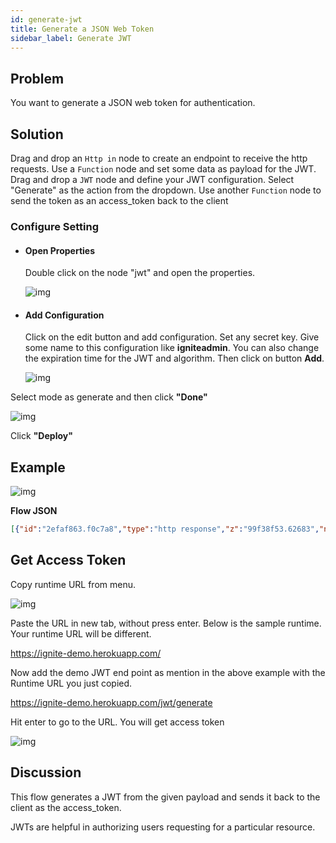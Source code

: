 ```yaml
---
id: generate-jwt
title: Generate a JSON Web Token
sidebar_label: Generate JWT
---
```


## Problem

You want to generate a JSON web token for authentication.

## Solution

Drag and drop an <code class="node">Http in</code> node to create an endpoint to receive the http requests.
Use a <code class="node">Function</code> node and set some data as payload for the JWT.
Drag and drop a <code class="node">JWT</code> node and define your JWT configuration.
Select "Generate" as the action from the dropdown.
Use another <code class="node">Function</code> node to send the token as an access_token back to the client

### Configure Setting

- #### Open Properties

    Double click on the node "jwt" and open the properties.

     ![img](https://igniteresources.blob.core.windows.net/public/docs/static/assets/docs/security/open-properties.png)

- #### Add Configuration

    Click on the edit button and add configuration. Set any secret key. Give some name to this configuration like **igniteadmin**. You can also change the expiration time for the JWT and algorithm. Then click on button **Add**.

     ![img](https://igniteresources.blob.core.windows.net/public/docs/static/assets/docs/security/edit-configuration.png)

Select mode as generate and then click **"Done"**

![img](https://igniteresources.blob.core.windows.net/public/docs/static/assets/docs/security/done-configuration.png)
 
Click **"Deploy"**

## Example

![img](https://igniteresources.blob.core.windows.net/public/docs/static/assets/docs/security/generate-jwt.png)

<b>Flow JSON</b>

~~~json
[{"id":"2efaf863.f0c7a8","type":"http response","z":"99f38f53.62683","name":"","statusCode":"","headers":{"content-type":"application/json"},"x":710,"y":280,"wires":[]},{"id":"f115185f.c4bcd8","type":"function","z":"99f38f53.62683","name":"Setting jwt as access_token","func":"msg.payload = {\n    \"access_token\" : msg.payload\n}\nreturn msg;","outputs":1,"noerr":0,"x":480,"y":280,"wires":[["2efaf863.f0c7a8"]]},{"id":"91ef189c.6f3fb8","type":"jwt","z":"99f38f53.62683","name":"creating jwt","jwtconfig":"766dcb94.6ebc04","generatejwt":"true","outputs":1,"x":210,"y":280,"wires":[["f115185f.c4bcd8"]]},{"id":"34c70aa9.45ad56","type":"function","z":"99f38f53.62683","name":"Setting payload to encode","func":"msg.payload = {\n    \"name\" : \"CYber Group Inc.\",\n    \"Domain\" : \"Information Technology & Services\",\n    \"Offices\" : {\n        \"Dallas\" :  \"12900 Preston Road, Ste 900, Dallas, TX, 75230\",\n        \"India\" : \"30/1 Knowledge Park III, Greater Noida\"\n    }\n}\nreturn msg;","outputs":1,"noerr":0,"x":370,"y":180,"wires":[["91ef189c.6f3fb8"]]},{"id":"588127fb.fa4d78","type":"http in","z":"99f38f53.62683","name":"","url":"/jwt/generate","method":"get","upload":false,"swaggerDoc":"","x":130,"y":180,"wires":[["34c70aa9.45ad56"]]},{"id":"766dcb94.6ebc04","type":"jwt-config","z":"","name":"igniteadmin","expiresin":"86400","algorithm":"HS256"}]
~~~

## Get Access Token
Copy runtime URL from menu.

![img](https://igniteresources.blob.core.windows.net/public/docs/static/assets/docs/security/copy-runtime-url.png)
 
Paste the URL in new tab, without press enter. Below is the sample runtime. Your runtime URL will be different.

https://ignite-demo.herokuapp.com/

Now add the demo JWT end point as mention in the above example with the Runtime URL you just copied.

https://ignite-demo.herokuapp.com/jwt/generate

Hit enter to go to the URL. You will get access token

![img](https://igniteresources.blob.core.windows.net/public/docs/static/assets/docs/security/access-token.png)

## Discussion

This flow generates a JWT from the given payload and sends it back to the client as the access_token.

JWTs are helpful in authorizing users requesting for a particular resource.